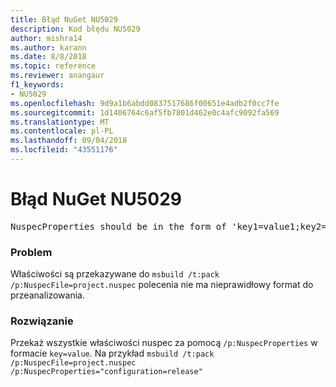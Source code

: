 ```yaml
---
title: Błąd NuGet NU5029
description: Kod błędu NU5029
author: mishra14
ms.author: karann
ms.date: 8/8/2018
ms.topic: reference
ms.reviewer: anangaur
f1_keywords:
- NU5029
ms.openlocfilehash: 9d9a1b6abdd0837517686f00651e4adb2f0cc7fe
ms.sourcegitcommit: 1d1406764c6af5fb7801d462e0c4afc9092fa569
ms.translationtype: MT
ms.contentlocale: pl-PL
ms.lasthandoff: 09/04/2018
ms.locfileid: "43551176"
---
```

# <a name="nuget-error-nu5029"></a>Błąd NuGet NU5029
<pre>NuspecProperties should be in the form of 'key1=value1;key2=value2'.</pre>

### <a name="issue"></a>Problem

Właściwości są przekazywane do `msbuild /t:pack /p:NuspecFile=project.nuspec` polecenia nie ma nieprawidłowy format do przeanalizowania.


### <a name="solution"></a>Rozwiązanie

Przekaż wszystkie właściwości nuspec za pomocą `/p:NuspecProperties` w formacie `key=value`. Na przykład `msbuild /t:pack /p:NuspecFile=project.nuspec /p:NuspecProperties="configuration=release"`

